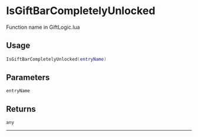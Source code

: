 # IsGiftBarCompletelyUnlocked
Function name in GiftLogic.lua
## Usage
```lua
IsGiftBarCompletelyUnlocked(entryName)
```
## Parameters
`entryName`
## Returns
`any`

---